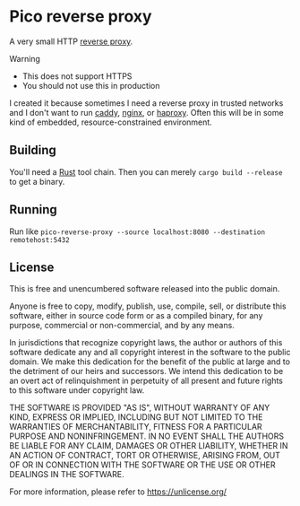 # Pico reverse proxy

A very small HTTP [reverse proxy](https://www.cloudflare.com/learning/cdn/glossary/reverse-proxy/).

> [!WARNING]
> - This does not support HTTPS
> - You should not use this in production

I created it because sometimes
I need a reverse proxy in trusted networks and I don't want to run
[caddy](https://caddyserver.com), [nginx](https://nginx.org/en/),
or [haproxy](https://www.haproxy.com). Often this will be in some
kind of embedded, resource-constrained environment.

## Building

You'll need a [Rust](https://www.rust-lang.org) tool chain. Then
you can merely `cargo build --release` to get a binary.

## Running

Run like `pico-reverse-proxy --source localhost:8080 --destination remotehost:5432`

## License

This is free and unencumbered software released into the public domain.

Anyone is free to copy, modify, publish, use, compile, sell, or
distribute this software, either in source code form or as a compiled
binary, for any purpose, commercial or non-commercial, and by any
means.

In jurisdictions that recognize copyright laws, the author or authors
of this software dedicate any and all copyright interest in the
software to the public domain. We make this dedication for the benefit
of the public at large and to the detriment of our heirs and
successors. We intend this dedication to be an overt act of
relinquishment in perpetuity of all present and future rights to this
software under copyright law.

THE SOFTWARE IS PROVIDED "AS IS", WITHOUT WARRANTY OF ANY KIND,
EXPRESS OR IMPLIED, INCLUDING BUT NOT LIMITED TO THE WARRANTIES OF
MERCHANTABILITY, FITNESS FOR A PARTICULAR PURPOSE AND NONINFRINGEMENT.
IN NO EVENT SHALL THE AUTHORS BE LIABLE FOR ANY CLAIM, DAMAGES OR
OTHER LIABILITY, WHETHER IN AN ACTION OF CONTRACT, TORT OR OTHERWISE,
ARISING FROM, OUT OF OR IN CONNECTION WITH THE SOFTWARE OR THE USE OR
OTHER DEALINGS IN THE SOFTWARE.

For more information, please refer to <https://unlicense.org/>
